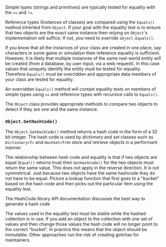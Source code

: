 Simple types (strings and primitives) are typically tested for equality with the `==` and `!=`.

Reference types (Instances of classes) are compared using the `Equals()` method inherited from `Object`. If your goal with the equality test is to ensure that two objects are the exact same instance then relying on `Object`'s implementation will suffice. If not, you need to override `object.Equals()`.

If you know that all the instances of your class are created in one place, say characters in some game or simulation then reference equality is sufficient. However, it is likely that multiple instances of the same real-world entity will be created (from a database, by user input, via a web request). In this case values that uniquely identify the entity must be tested for equality. Therefore `Equals()` must be overridden and appropriate data members of your class are tested for equality.

An overridden `Equals()` method will contain equality tests on members of simple types using `==` and reference types with recursive calls to `Equals()`.

The `Object` class provides appropriate methods to compare two objects to detect if they are one and the same instance.

### `Object.GetHashCode()`

The `Object.GetHashCode()` method returns a hash code in the form of a 32 bit integer. The hash code is used by _dictionary_ and _set_ classes such as `Dictionary<T>` and `HashSet<T>`to store and retrieve objects in a performant manner.

The relationship between hash code and equality is that if two objects are equal (`Equal()` returns true) then `GetHashCode()` for the two objects must return the same value. This does not apply in the reverse direction. It is not symmetrical. Just because two objects have the same hashcode they do not have to be equal. Picture a lookup function that first goes to a "bucket" based on the hash code and then picks out the particular item using the equality test.

The HashCode library API documentation discusses the best way to generate a hash code

The values used in the equality test must be stable while the hashed collection is in use. If you add an object to the collection with one set of values and then change those values the hash code will no longer point to the correct "bucket". In practice this means that the object should be immutable. Other approaches run the risk of creating gotchas for maintainers.
